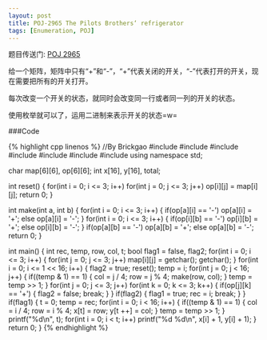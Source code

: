 ```yaml
---
layout: post
title: POJ-2965 The Pilots Brothers‘ refrigerator
tags: [Enumeration, POJ]
---
```


题目传送门: <a href = "http://poj.org/problem?id=2965" >POJ 2965</a>

给一个矩阵，矩阵中只有“+”和“-”，“+”代表关闭的开关，“-”代表打开的开关，现在需要把所有的开关打开。

每次改变一个开关的状态，就同时会改变同一行或者同一列的开关的状态。

使用枚举就可以了，运用二进制来表示开关的状态=w=

###Code

{% highlight cpp linenos %}
//By Brickgao
#include <iostream>
#include <cstdio>
#include <cstring>
#include <cmath>
#include <cstdlib>
#include <algorithm>
#include <vector>
using namespace std;

char map[6][6], op[6][6];
int x[16], y[16], total;

int reset()
{
	for(int i = 0; i <= 3; i++)
		for(int j = 0; j <= 3; j++)
			op[i][j] = map[i][j];
	return 0;
}

int make(int a, int b)
{
	for(int i = 0; i <= 3; i++)
	{
		if(op[a][i] == '-')
			op[a][i] = '+';
		else
			op[a][i] = '-';
	}
	for(int i = 0; i <= 3; i++)
	{
		if(op[i][b] == '-')
			op[i][b] = '+';
		else
			op[i][b] = '-';
	}
	if(op[a][b] == '-')
		op[a][b] = '+';
	else
		op[a][b] = '-';
	return 0;
}

int main()
{
	int rec, temp, row, col, t;
	bool flag1 = false, flag2;
	for(int i = 0; i <= 3; i++)
	{
		for(int j = 0; j <= 3; j++)
			map[i][j] = getchar();
		getchar();
	}
	for(int i = 0; i <= 1 << 16; i++)
	{
		flag2 = true;
		reset();
		temp = i;
		for(int j = 0; j < 16; j++)
		{
			if((temp & 1) == 1)
			{
				col = j / 4;
				row = j % 4;
				make(row, col);
			}
			temp = temp >> 1;
		}
		for(int j = 0; j <= 3; j++)
			for(int k = 0; k <= 3; k++)
			{
				if(op[j][k] == '+')
				{
					flag2 = false;
					break;
				}
			}
		if(flag2)
		{
			flag1 = true;
			rec = i;
			break;
		}
	}
	if(flag1)
	{
		t = 0;
		temp = rec;
		for(int i = 0; i < 16; i++)
		{
			if((temp & 1) == 1)
			{
				col = i / 4;
				row = i % 4;
				x[t] = row;
				y[t ++] = col;
			}
			temp = temp >> 1;
		}
		printf("%d\n", t);
		for(int i = 0; i < t; i++)
			printf("%d %d\n", x[i] + 1, y[i] + 1);
	}
    return 0;
}
{% endhighlight %}
